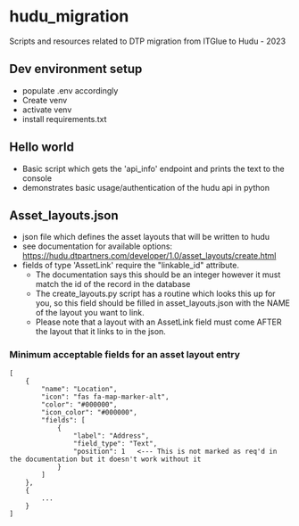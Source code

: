 # hudu_migration
Scripts and resources related to DTP migration from ITGlue to Hudu - 2023

## Dev environment setup
* populate .env accordingly
* Create venv
* activate venv 
* install requirements.txt

## Hello world
* Basic script which gets the 'api_info' endpoint and prints the text to the console
* demonstrates basic usage/authentication of the hudu api in python

## Asset_layouts.json
* json file which defines the asset layouts that will be written to hudu
* see documentation for available options: https://hudu.dtpartners.com/developer/1.0/asset_layouts/create.html
* fields of type 'AssetLink' require the "linkable_id" attribute.
   * The documentation says this should be an integer however it must match the id of the record in the database
   * The create_layouts.py script has a routine which looks this up for you, so this field should be filled in asset_layouts.json with the NAME of the layout you want to link.
   * Please note that a layout with an AssetLink field must come AFTER the layout that it links to in the json.

### Minimum acceptable fields for an asset layout entry
```
[
    {
        "name": "Location",
        "icon": "fas fa-map-marker-alt",
        "color": "#000000",
        "icon_color": "#000000",
        "fields": [
            {
                "label": "Address",
                "field_type": "Text",
                "position": 1   <--- This is not marked as req'd in the documentation but it doesn't work without it
            }
        ]
    },
    {
        ...
    }
]

```
